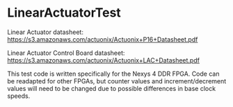 # LinearActuatorTest

Linear Actuator datasheet: https://s3.amazonaws.com/actuonix/Actuonix+P16+Datasheet.pdf

Linear Actuator Control Board datasheet: https://s3.amazonaws.com/actuonix/Actuonix+LAC+Datasheet.pdf

This test code is written specifically for the Nexys 4 DDR FPGA. Code can be readapted for other FPGAs, but counter values and increment/decrement values will need to be changed due to possible differences in base clock speeds.
